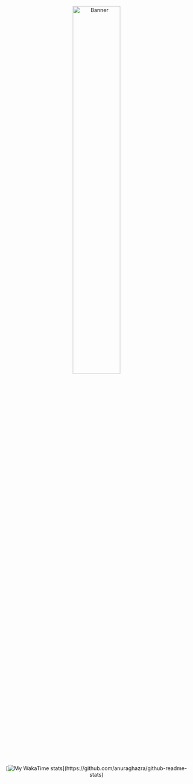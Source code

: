 <p align="center">
    <img src="https://upload.wikimedia.org/wikipedia/en/b/b8/Lain_hacker_small.jpg" alt="Banner" width="50%">
</p><br>                             <br>

<div align="center">

[![My WakaTime stats](https://github-readme-stats.vercel.app/api/wakatime?username=brndout&hide_progress=truet&range=all_time&langs_count=8&theme=github_dark&hide_title=true&layout=compact&hide=JSON,Other,gitignore,YAML,sshconfig,Protocol%20Buffer,TOML,Solidity%20file,)](https://github.com/anuraghazra/github-readme-stats)

</div>
